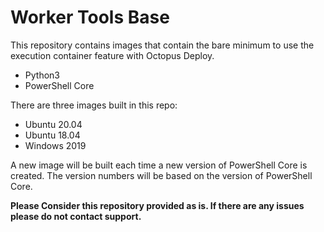 # Worker Tools Base

This repository contains images that contain the bare minimum to use the execution container feature with Octopus Deploy.

- Python3
- PowerShell Core

There are three images built in this repo:

- Ubuntu 20.04
- Ubuntu 18.04
- Windows 2019

A new image will be built each time a new version of PowerShell Core is created.  The version numbers will be based on the version of PowerShell Core.

**Please Consider this repository provided as is.  If there are any issues please do not contact support.**
